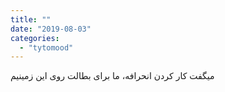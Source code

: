 ```yaml
---
title: ""
date: "2019-08-03"
categories: 
  - "tytomood"
---
```


میگفت کار کردن انحرافه، ما برای بطالت روی این زمینیم

